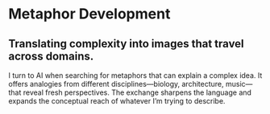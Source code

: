 # Metaphor Development

## Translating complexity into images that travel across domains.

I turn to AI when searching for metaphors that can explain a complex idea. It offers analogies from different disciplines—biology, architecture, music—that reveal fresh perspectives. The exchange sharpens the language and expands the conceptual reach of whatever I’m trying to describe.
